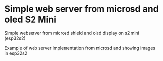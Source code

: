 # Simple web server from microsd and oled S2 Mini
Simple webserver from microsd shield and oled display on s2 mini (esp32s2)<br>

Example of web server implementation from microsd and showing images in esp32s2

